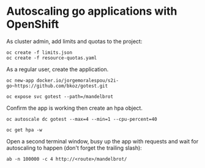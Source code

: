 # Autoscaling go applications with OpenShift

As cluster admin, add limits and quotas to the project:
```
oc create -f limits.json  
oc create -f resource-quotas.yaml
```

As a regular user, create the application.
```
oc new-app docker.io/jorgemoralespou/s2i-go~https://github.com/bkoz/gotest.git

oc expose svc gotest --path=/mandelbrot
```
Confirm the app is working then create an hpa object.
```
oc autoscale dc gotest --max=4 --min=1 --cpu-percent=40

oc get hpa -w
```

Open a second terminal window, busy up the app with requests and wait for autoscaling to happen (don't forget the trailing slash):
```
ab -n 100000 -c 4 http://<route>/mandelbrot/
```


